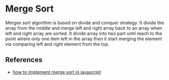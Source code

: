 # Merge Sort
Merges sort algorithm is based on divide and conquer strategy. It divide the array from the middle and merge left and right array back to an array when left and right array are sorted. It divide array into two part until reach to the point where only one item left in the array then it start merging the element via comparing left and right element from the top.


## References
- [how to implement merge sort in javascript](https://www.tutorialspoint.com/how-to-implement-merge-sort-in-javascript)